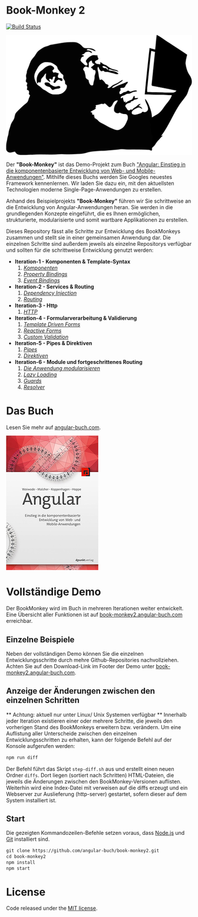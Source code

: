 # Book-Monkey 2
[![Build Status](https://travis-ci.org/angular-buch/book-monkey2.svg)](https://travis-ci.org/angular-buch/book-monkey2)

[![Monkey](src/assets/images/monkey-thinking.png)](http://book-monkey2.angular-buch.com/)

Der __"Book-Monkey"__ ist das Demo-Projekt zum Buch ["Angular: Einstieg in die komponentenbasierte Entwicklung von Web- und Mobile-Anwendungen"](https://angular-buch.com/).
Mithilfe dieses Buchs werden Sie Googles neuestes Framework kennenlernen.
Wir laden Sie dazu ein, mit den aktuellsten Technologien moderne Single-Page-Anwendungen zu erstellen.

Anhand des Beispielprojekts __"Book-Monkey"__ führen wir Sie schrittweise an die Entwicklung von Angular-Anwendungen heran. Sie werden in die grundlegenden Konzepte eingeführt, die es Ihnen ermöglichen, strukturierte, modularisierte und somit wartbare Applikationen zu erstellen.

Dieses Repository fässt alle Schritte zur Entwicklung des BookMonkeys zusammen und stellt sie in einer gemeinsamen Anwendung dar.
Die einzelnen Schritte sind außerdem jeweils als einzelne Repositorys verfügbar und sollten für die schrittweise Entwicklung genutzt werden:


* __Iteration-1 - Komponenten & Template-Syntax__
  1. _[Komponenten](https://book-monkey2.angular-buch.com/iteration-1/components)_
  2. _[Property Bindings](https://book-monkey2.angular-buch.com/iteration-1/property-bindings)_
  3. _[Event Bindings](https://book-monkey2.angular-buch.com/iteration-1/event-bindings)_
* __Iteration-2 - Services & Routing__
  1. _[Dependency Injection](https://book-monkey2.angular-buch.com/iteration-2/di)_
  2. _[Routing](https://book-monkey2.angular-buch.com/iteration-2/navigation)_
* __Iteration-3 - Http__
  1. _[HTTP](https://book-monkey2.angular-buch.com/iteration-3/http)_
* __Iteration-4 - Formularverarbeitung & Validierung__
  1. _[Template Driven Forms](https://book-monkey2.angular-buch.com/iteration-4/template-driven-forms)_
  2. _[Reactive Forms](https://book-monkey2.angular-buch.com/iteration-4/reactive-forms)_
  3. _[Custom Validation](https://book-monkey2.angular-buch.com/iteration-4/custom-validation)_
* __Iteration-5 - Pipes & Direktiven__
  1. _[Pipes](https://book-monkey2.angular-buch.com/iteration-5/pipes)_
  2. _[Direktiven](https://book-monkey2.angular-buch.com/iteration-5/directives)_
* __Iteration-6 - Module und fortgeschrittenes Routing__
  1. _[Die Anwendung modularisieren](https://book-monkey2.angular-buch.com/iteration-6/modules)_
  2. _[Lazy Loading](https://book-monkey2.angular-buch.com/iteration-6/lazy-loading)_
  3. _[Guards](https://book-monkey2.angular-buch.com/iteration-6/guards)_
  4. _[Resolver](https://book-monkey2.angular-buch.com/iteration-6/resolver)_


# Das Buch

Lesen Sie mehr auf [angular-buch.com](https://angular-buch.com/).

[![Book](src/assets/images/book-thumbnail.png)](https://angular-buch.com/)


# Vollständige Demo

Der BookMonkey wird im Buch in mehreren Iterationen weiter entwickelt.  
Eine Übersicht aller Funktionen ist auf [book-monkey2.angular-buch.com](http://book-monkey2.angular-buch.com/) erreichbar.

## Einzelne Beispiele

Neben der vollständigen Demo können Sie die einzelnen Entwicklungsschritte durch mehre Github-Repositories nachvollziehen.
Achten Sie auf den Download-Link im Footer der Demo unter [book-monkey2.angular-buch.com](http://book-monkey2.angular-buch.com/).


## Anzeige der Änderungen zwischen den einzelnen Schritten

** Achtung: aktuell nur unter Linux/ Unix Systemen verfügbar **
Innerhalb jeder Iteration existieren einer oder mehrere Schritte, die jeweils den vorherigen Stand des BookMonkeys erweitern bzw. verändern.
Um eine Auflistung aller Unterscheide zwischen den einzelnen Entwicklungsschritten zu erhalten, kann  der folgende Befehl auf der Konsole aufgerufen werden:

```bash
npm run diff
```

Der Befehl führt das Skript `step-diff.sh` aus und erstellt einen neuen Ordner `diffs`.
Dort liegen (sortiert nach Schritten) HTML-Dateien, die jeweils die Änderungen zwischen den BookMonkey-Versionen auflisten.
Weiterhin wird eine Index-Datei mit verweisen auf die diffs erzeugt und ein Webserver zur Auslieferung (http-server) gestartet, sofern dieser auf dem System installiert ist.

## Start

Die gezeigten Kommandozeilen-Befehle setzen voraus, dass [Node.js](https://nodejs.org/) und [Git](https://git-scm.com/) installiert sind. 

```
git clone https://github.com/angular-buch/book-monkey2.git
cd book-monkey2
npm install
npm start
```

# License
Code released under the [MIT license](https://opensource.org/licenses/MIT).
